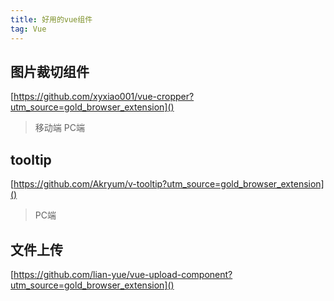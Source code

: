 ```yaml
---
title: 好用的vue组件  
tag: Vue  
---  
```


## 图片裁切组件
[https://github.com/xyxiao001/vue-cropper?utm_source=gold_browser_extension]()
> 移动端
PC端

## tooltip
[https://github.com/Akryum/v-tooltip?utm_source=gold_browser_extension]()
> PC端

## 文件上传
[https://github.com/lian-yue/vue-upload-component?utm_source=gold_browser_extension]()  
  